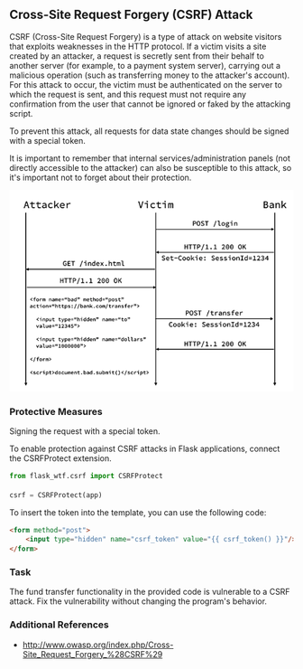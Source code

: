 ## Cross-Site Request Forgery (CSRF) Attack

CSRF (Cross-Site Request Forgery) is a type of attack on website visitors that exploits weaknesses in the HTTP protocol. If a victim visits a site created by an attacker, a request is secretly sent from their behalf to another server (for example, to a payment system server), carrying out a malicious operation (such as transferring money to the attacker's account). For this attack to occur, the victim must be authenticated on the server to which the request is sent, and this request must not require any confirmation from the user that cannot be ignored or faked by the attacking script.

To prevent this attack, all requests for data state changes should be signed with a special token.

It is important to remember that internal services/administration panels (not directly accessible to the attacker) can also be susceptible to this attack, so it's important not to forget about their protection.

![Example of CSRF attack](../img/bank_csrf.png)

### Protective Measures

Signing the request with a special token.

To enable protection against CSRF attacks in Flask applications, connect the CSRFProtect extension.

```python
from flask_wtf.csrf import CSRFProtect

csrf = CSRFProtect(app)
```

To insert the token into the template, you can use the following code:

```html
<form method="post">
    <input type="hidden" name="csrf_token" value="{{ csrf_token() }}"/>
</form>
```

### Task

The fund transfer functionality in the provided code is vulnerable to a CSRF attack. Fix the vulnerability without changing the program's behavior.

### Additional References
* http://www.owasp.org/index.php/Cross-Site_Request_Forgery_%28CSRF%29